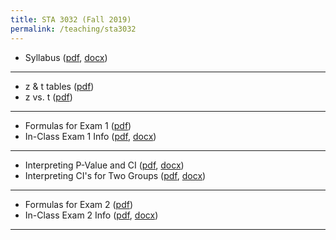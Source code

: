 ```yaml
---
title: STA 3032 (Fall 2019)
permalink: /teaching/sta3032
---
```

- Syllabus ([pdf](https://michaelkkim.github.io/pdf/sta3032_fall19/STA3032SyllabusFall19.pdf), [docx](https://michaelkkim.github.io/pdf/sta3032_fall19/STA3032SyllabusFall19.docx))

____________________________________________________________________________________________________________________

- z & t tables ([pdf](https://michaelkkim.github.io/pdf/sta2023_summerB18/z&t_tables.pdf))
- z vs. t ([pdf](https://michaelkkim.github.io/pdf/sta2023_summerB18/zvs.t.pdf))

____________________________________________________________________________________________________________________

- Formulas for Exam 1 ([pdf](https://michaelkkim.github.io/pdf/sta3032_fall19/Formulas_for_Exam1.pdf))
- In-Class Exam 1 Info ([pdf](https://michaelkkim.github.io/pdf/sta3032_fall19/In-Class_Exam1_Info.pdf), [docx](https://michaelkkim.github.io/pdf/sta3032_fall19/In-Class_Exam1_Info.docx))

____________________________________________________________________________________________________________________

- Interpreting P-Value and CI ([pdf](https://michaelkkim.github.io/pdf/sta2023_summerB18/p-value_and_CI_interpretations.pdf), [docx](https://michaelkkim.github.io/pdf/sta2023_summerB18/p-value_and_CI_interpretations.docx))
- Interpreting CI's for Two Groups ([pdf](https://michaelkkim.github.io/pdf/sta2023_summerB18/2-Group_CI_Interpretations.pdf), [docx](https://michaelkkim.github.io/pdf/sta2023_summerB18/2-Group_CI_Interpretations.docx))

____________________________________________________________________________________________________________________

- Formulas for Exam 2 ([pdf](https://michaelkkim.github.io/pdf/sta3032_fall19/Formulas_for_Exam2.pdf))
- In-Class Exam 2 Info ([pdf](https://michaelkkim.github.io/pdf/sta3032_fall19/In-Class_Exam2_Info.pdf), [docx](https://michaelkkim.github.io/pdf/sta3032_fall19/In-Class_Exam2_Info.docx))

____________________________________________________________________________________________________________________

